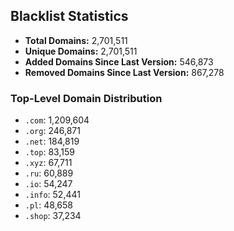 ## Blacklist Statistics

- **Total Domains:** 2,701,511
- **Unique Domains:** 2,701,511
- **Added Domains Since Last Version:** 546,873
- **Removed Domains Since Last Version:** 867,278

### Top-Level Domain Distribution

-  `.com`: 1,209,604
-  `.org`: 246,871
-  `.net`: 184,819
-  `.top`: 83,159
-  `.xyz`: 67,711
-  `.ru`: 60,889
-  `.io`: 54,247
-  `.info`: 52,441
-  `.pl`: 48,658
-  `.shop`: 37,234
